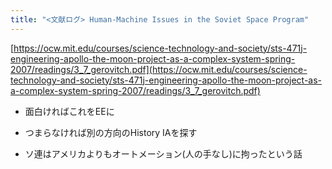 ```yaml
---
title: "<文献ログ> Human-Machine Issues in the Soviet Space Program"
---
```


[https://ocw.mit.edu/courses/science-technology-and-society/sts-471j-engineering-apollo-the-moon-project-as-a-complex-system-spring-2007/readings/3_7_gerovitch.pdf](https://ocw.mit.edu/courses/science-technology-and-society/sts-471j-engineering-apollo-the-moon-project-as-a-complex-system-spring-2007/readings/3_7_gerovitch.pdf)

* 面白ければこれをEEに

* つまらなければ別の方向のHistory IAを探す

* ソ連はアメリカよりもオートメーション(人の手なし)に拘ったという話

